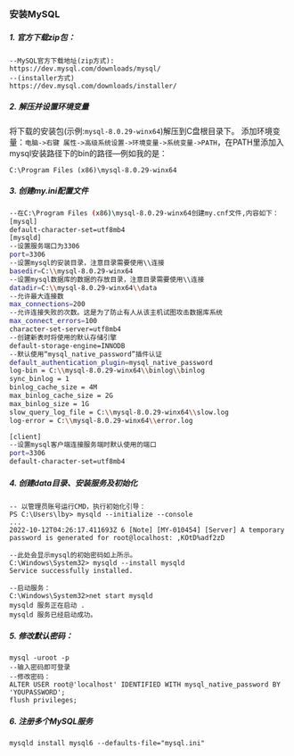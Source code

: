 ### 安装MySQL
##### 1. 官方下载zip包：
```
--MySQL官方下载地址(zip方式):
https://dev.mysql.com/downloads/mysql/
--(installer方式)
https://dev.mysql.com/downloads/installer/
```
##### 2. 解压并设置环境变量
将下载的安装包(示例:`mysql-8.0.29-winx64`)解压到C盘根目录下。
添加环境变量：`电脑->右键 属性->高级系统设置->环境变量->系统变量->PATH`，在PATH里添加入mysql安装路径下的bin的路径—例如我的是： 
```
C:\Program Files (x86)\mysql-8.0.29-winx64
```
##### 3. 创建my.ini配置文件
``` bash
--在C:\Program Files (x86)\mysql-8.0.29-winx64创建my.cnf文件,内容如下：
[mysql]
default-character-set=utf8mb4
[mysqld]
--设置服务端口为3306
port=3306
--设置mysql的安装目录，注意目录需要使用\\连接
basedir=C:\\mysql-8.0.29-winx64
--设置mysql数据库的数据的存放目录，注意目录需要使用\\连接
datadir=C:\\mysql-8.0.29-winx64\\data
--允许最大连接数
max_connections=200
--允许连接失败的次数。这是为了防止有人从该主机试图攻击数据库系统
max_connect_errors=100     
character-set-server=utf8mb4
--创建新表时将使用的默认存储引擎
default-storage-engine=INNODB
--默认使用“mysql_native_password”插件认证
default_authentication_plugin=mysql_native_password
log-bin = C:\\mysql-8.0.29-winx64\\binlog\\binlog
sync_binlog = 1
binlog_cache_size = 4M
max_binlog_cache_size = 2G
max_binlog_size = 1G
slow_query_log_file = C:\\mysql-8.0.29-winx64\\slow.log
log-error = C:\\mysql-8.0.29-winx64\\error.log

[client]
--设置mysql客户端连接服务端时默认使用的端口
port=3306
default-character-set=utf8mb4
```
##### 4. 创建data目录、安装服务及初始化
``` shell
-- 以管理员账号运行CMD，执行初始化引导：
PS C:\Users\lby> mysqld --initialize --console
...
2022-10-12T04:26:17.411693Z 6 [Note] [MY-010454] [Server] A temporary password is generated for root@localhost: ,KOtD%adf2zD

--此处会显示mysql的初始密码如上所示。
C:\Windows\System32> mysqld --install mysqld
Service successfully installed.

--启动服务：
C:\Windows\System32>net start mysqld
mysqld 服务正在启动 .
mysqld 服务已经启动成功。
```
##### 5. 修改默认密码：
```
mysql -uroot -p
--输入密码即可登录
--修改密码：
ALTER USER root@'localhost' IDENTIFIED WITH mysql_native_password BY 'YOUPASSWORD';
flush privileges;
```
##### 6. 注册多个MySQL服务
```
mysqld install mysql6 --defaults-file="mysql.ini"
```